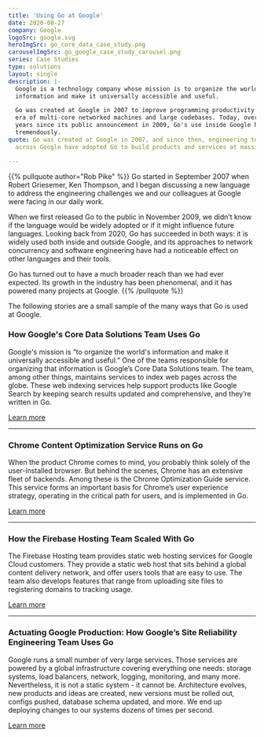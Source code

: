 ```yaml
---
title: 'Using Go at Google'
date: 2020-08-27
company: Google
logoSrc: google.svg
heroImgSrc: go_core_data_case_study.png
carouselImgSrc: go_google_case_study_carousel.png
series: Case Studies
type: solutions
layout: single
description: |-
  Google is a technology company whose mission is to organize the world’s
  information and make it universally accessible and useful.

  Go was created at Google in 2007 to improve programming productivity in an
  era of multi-core networked machines and large codebases. Today, over 10
  years since its public announcement in 2009, Go's use inside Google has grown
  tremendously.
quote: Go was created at Google in 2007, and since then, engineering teams
  across Google have adopted Go to build products and services at massive scale.

---
```


{{% pullquote author="Rob Pike" %}}
Go started in September 2007 when Robert Griesemer, Ken Thompson, and I began
discussing a new language to address the engineering challenges we and our
colleagues at Google were facing in our daily work.

When we first released Go to the public in November 2009, we didn’t know if the
language would be widely adopted or if it might influence future languages.
Looking back from 2020, Go has succeeded in both ways: it is widely used both
inside and outside Google, and its approaches to network concurrency and
software engineering have had a noticeable effect on other languages and their
tools.

Go has turned out to have a much broader reach than we had ever expected. Its
growth in the industry has been phenomenal, and it has powered many projects at
Google.
{{% /pullquote %}}

The following stories are a small sample of the many ways that Go is used at Google.

### How Google's Core Data Solutions Team Uses Go

Google's mission is “to organize the world's information and make it universally
accessible and useful.”  One of the teams responsible for organizing that
information is Google’s Core Data Solutions team. The team, among other things,
maintains services to index web pages across the globe. These web indexing
services help support products like Google Search by keeping search results
updated and comprehensive, and they’re written in Go.

[Learn more](/solutions/google/coredata/)

---

### Chrome Content Optimization Service Runs on Go

When the product Chrome comes to mind, you probably think solely of the user-installed browser. But behind the scenes, Chrome has an extensive fleet of backends. Among these is the Chrome Optimization Guide service. This service forms an important basis for Chrome’s user experience strategy, operating in the critical path for users, and is implemented in Go.

[Learn more](/solutions/google/chrome/)

---

### How the Firebase Hosting Team Scaled With Go

The Firebase Hosting team provides static web hosting services for Google Cloud customers. They provide a static web host that sits behind a global content delivery network, and offer users tools that are easy to use. The team also develops features that range from uploading site files to registering domains to tracking usage.

[Learn more](/solutions/google/firebase/)

---

### Actuating Google Production: How Google’s Site Reliability Engineering Team Uses Go

Google runs a small number of very large services. Those services are powered by a global infrastructure covering everything one needs: storage systems, load balancers, network, logging, monitoring, and many more. Nevertheless, it is not a static system - it cannot be. Architecture evolves, new products and ideas are created, new versions must be rolled out, configs pushed, database schema updated, and more. We end up deploying changes to our systems dozens of times per second.

[Learn more](/solutions/google/sitereliability/)